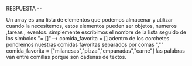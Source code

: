 RESPUESTA --

Un array es una lista de elementos que podemos almacenar y utilizar cuando la necesitemos, estos elementos pueden ser objetos, numeros ,tareas , eventos. simplemente escribimos el nombre de la lista seguido de los simbolos "= []"--> comida_favorita = [] 
adentro de los corchetes pondremos nuestras comidas favoritas separados por comas ",""
comida_favorita = ["milanesas","pizza","empanadas","carne"]
las palabras van entre comillas porque son cadenas de textos.